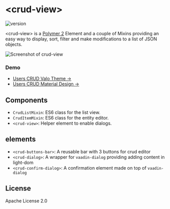 
# &lt;crud-view&gt;

![version](https://img.shields.io/vaadin-directory/v/manolocrud-view.svg)


&lt;crud-view&gt; is a [Polymer 2](http://polymer-project.org) Element and a couple of Mixins providing an easy way to display, sort, filter and make modifications to a list of JSON objects.

![Screenshot of crud-view](https://raw.githubusercontent.com/manolo/crud-view/master/screenshot.gif)


### Demo

- [Users CRUD Valo Theme →](https://manolo.github.io/crud-demo/index-valo.html)
- [Users CRUD Material Design →](https://manolo.github.io/crud-demo/index-material.html)

## Components

- `CrudListMixin`: ES6 class for the list view.
- `CrudItemMixin`: ES6 class for the entity editor.
- `<crud-view>`: Helper element to enable dialogs.

## elements
- `<crud-buttons-bar>`: A reusable bar with 3 buttons for crud editor
- `<crud-dialog>`: A wrapper for `vaadin-dialog` providing adding content in light-dom
- `<crud-confirm-dialog>`: A confirmation element made on top of `vaadin-dialog`

## License

Apache License 2.0
